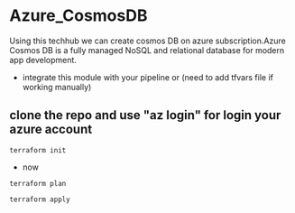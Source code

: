 # Azure_CosmosDB
Using this techhub we can create cosmos DB on azure subscription.Azure Cosmos DB is a fully managed NoSQL and relational database for modern app development.

* integrate this module with your pipeline or (need to add tfvars file if working manually)
## clone the repo and use "az login" for login your azure account

```
terraform init

```

* now

```
terraform plan

terraform apply
```

